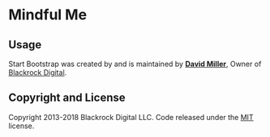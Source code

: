# Mindful Me

## Usage




Start Bootstrap was created by and is maintained by **[David Miller](http://davidmiller.io/)**, Owner of [Blackrock Digital](http://blackrockdigital.io/).


## Copyright and License

Copyright 2013-2018 Blackrock Digital LLC. Code released under the [MIT](https://github.com/BlackrockDigital/startbootstrap-one-page-wonder/blob/gh-pages/LICENSE) license.

